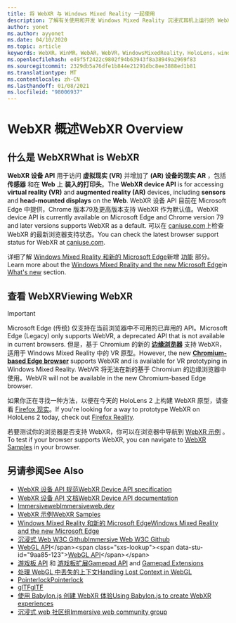 ```yaml
---
title: 将 WebXR 与 Windows Mixed Reality 一起使用
description: 了解有关使用和开发 Windows Mixed Reality 沉浸式耳机上运行的 WebXR 应用程序的基础知识。
author: yonet
ms.author: ayyonet
ms.date: 04/10/2020
ms.topic: article
keywords: WebXR，WinMR，WebAR，WebVR，WindowsMixedReality，HoloLens，windows mixed reality，web vr，web xr，web mr，web ar，360，360视频，360视频，360照片，360照片，360内容，沉浸式 web，immersiveweb，IW
ms.openlocfilehash: e49f5f2422c9802f94b63943f8a38949a2969f83
ms.sourcegitcommit: 2329db5a76dfe1b844e21291dbc8ee3888ed1b81
ms.translationtype: MT
ms.contentlocale: zh-CN
ms.lasthandoff: 01/08/2021
ms.locfileid: "98006937"
---
```

# <a name="webxr-overview"></a><span data-ttu-id="9aa85-104">WebXR 概述</span><span class="sxs-lookup"><span data-stu-id="9aa85-104">WebXR Overview</span></span>

## <a name="what-is-webxr"></a><span data-ttu-id="9aa85-105">什么是 WebXR</span><span class="sxs-lookup"><span data-stu-id="9aa85-105">What is WebXR</span></span>

<span data-ttu-id="9aa85-106">**WebXR 设备 API** 用于访问 **虚拟现实 (VR)** 并增加了 **(AR) 设备的现实 AR** ，包括 **传感器** 和在 **Web** 上 **装入的打印头**。</span><span class="sxs-lookup"><span data-stu-id="9aa85-106">The **WebXR device API** is for accessing **virtual reality (VR)** and **augmented reality (AR)** devices, including **sensors** and **head-mounted displays** on the **Web**.</span></span> <span data-ttu-id="9aa85-107">WebXR 设备 API 目前在 Microsoft Edge 中提供，Chrome 版本79及更高版本支持 WebXR 作为默认值。</span><span class="sxs-lookup"><span data-stu-id="9aa85-107">WebXR device API is currently available on Microsoft Edge and Chrome version 79 and later versions supports WebXR as a default.</span></span> <span data-ttu-id="9aa85-108">可以在 [caniuse.com](https://caniuse.com/#search=webxr)上检查 WebXR 的最新浏览器支持状态。</span><span class="sxs-lookup"><span data-stu-id="9aa85-108">You can check the latest browser support status for WebXR at [caniuse.com](https://caniuse.com/#search=webxr).</span></span>

<span data-ttu-id="9aa85-109">详细了解 [Windows Mixed Reality 和新的 Microsoft Edge](https://docs.microsoft.com/windows/mixed-reality/new-microsoft-edge#introducing-the-new-microsoft-edge)新增 [功能](https://docs.microsoft.com/windows/mixed-reality/mrtk-porting-guide) 部分。</span><span class="sxs-lookup"><span data-stu-id="9aa85-109">Learn more about the [Windows Mixed Reality and the new Microsoft Edge](https://docs.microsoft.com/windows/mixed-reality/new-microsoft-edge#introducing-the-new-microsoft-edge)in [What's new](https://docs.microsoft.com/windows/mixed-reality/mrtk-porting-guide) section.</span></span>

## <a name="viewing-webxr"></a><span data-ttu-id="9aa85-110">查看 WebXR</span><span class="sxs-lookup"><span data-stu-id="9aa85-110">Viewing WebXR</span></span>

> [!IMPORTANT]
> <span data-ttu-id="9aa85-111">Microsoft Edge (传统) 仅支持在当前浏览器中不可用的已弃用的 API。</span><span class="sxs-lookup"><span data-stu-id="9aa85-111">Microsoft Edge (Legacy) only supports WebVR, a deprecated API that is not available in current browsers.</span></span> <span data-ttu-id="9aa85-112">但是，基于 Chromium 的新的 **[边缘浏览器](../../whats-new/new-microsoft-edge.md)** 支持 WebXR，适用于 Windows Mixed Reality 中的 VR 原型。</span><span class="sxs-lookup"><span data-stu-id="9aa85-112">However, the new **[Chromium-based Edge browser](../../whats-new/new-microsoft-edge.md)** supports WebXR and is available for VR prototyping in Windows Mixed Reality.</span></span> <span data-ttu-id="9aa85-113">WebVR 将无法在新的基于 Chromium 的边缘浏览器中使用。</span><span class="sxs-lookup"><span data-stu-id="9aa85-113">WebVR will not be available in the new Chromium-based Edge browser.</span></span>
> 
> <span data-ttu-id="9aa85-114">如果你正在寻找一种方法，以便在今天的 HoloLens 2 上构建 WebXR 原型，请查看 [Firefox 现实](https://mixedreality.mozilla.org/firefox-reality/)。</span><span class="sxs-lookup"><span data-stu-id="9aa85-114">If you're looking for a way to prototype WebXR on HoloLens 2 today, check out [Firefox Reality](https://mixedreality.mozilla.org/firefox-reality/).</span></span>

<span data-ttu-id="9aa85-115">若要测试你的浏览器是否支持 WebXR，你可以在浏览器中导航到 [WebXR 示例](https://immersive-web.github.io/webxr-samples/) 。</span><span class="sxs-lookup"><span data-stu-id="9aa85-115">To test if your browser supports WebXR, you can navigate to [WebXR Samples](https://immersive-web.github.io/webxr-samples/) in your browser.</span></span>

## <a name="see-also"></a><span data-ttu-id="9aa85-116">另请参阅</span><span class="sxs-lookup"><span data-stu-id="9aa85-116">See Also</span></span>

* [<span data-ttu-id="9aa85-117">WebXR 设备 API 规范</span><span class="sxs-lookup"><span data-stu-id="9aa85-117">WebXR Device API specification</span></span>](https://immersive-web.github.io/webxr/)
* [<span data-ttu-id="9aa85-118">WebXR 设备 API 文档</span><span class="sxs-lookup"><span data-stu-id="9aa85-118">WebXR Device API documentation</span></span>](https://developer.mozilla.org/en-US/docs/Web/API/WebXR_Device_API)
* [<span data-ttu-id="9aa85-119">Immersiveweb</span><span class="sxs-lookup"><span data-stu-id="9aa85-119">Immersiveweb.dev</span></span>](https://immersiveweb.dev/)
* [<span data-ttu-id="9aa85-120">WebXR 示例</span><span class="sxs-lookup"><span data-stu-id="9aa85-120">WebXR Samples</span></span>](https://immersive-web.github.io/webxr-samples/)
* [<span data-ttu-id="9aa85-121">Windows Mixed Reality 和新的 Microsoft Edge</span><span class="sxs-lookup"><span data-stu-id="9aa85-121">Windows Mixed Reality and the new Microsoft Edge</span></span>](https://docs.microsoft.com/windows/mixed-reality/new-microsoft-edge#introducing-the-new-microsoft-edge)
* [<span data-ttu-id="9aa85-122">沉浸式 Web W3C Github</span><span class="sxs-lookup"><span data-stu-id="9aa85-122">Immersive Web W3C Github</span></span>](https://github.com/immersive-web)
* <span data-ttu-id="9aa85-123">[WebGL API](https://msdn.microsoft.com/library/bg182648(v=vs.85).aspx)</span><span class="sxs-lookup"><span data-stu-id="9aa85-123">[WebGL API](https://msdn.microsoft.com/library/bg182648(v=vs.85).aspx)</span></span>
* <span data-ttu-id="9aa85-124">[游戏板 API](https://msdn.microsoft.com/library/dn743630(v=vs.85).aspx) 和 [游戏板扩展](https://w3c.github.io/gamepad/extensions.html)</span><span class="sxs-lookup"><span data-stu-id="9aa85-124">[Gamepad API](https://msdn.microsoft.com/library/dn743630(v=vs.85).aspx) and [Gamepad Extensions](https://w3c.github.io/gamepad/extensions.html)</span></span>
* [<span data-ttu-id="9aa85-125">处理 WebGL 中丢失的上下文</span><span class="sxs-lookup"><span data-stu-id="9aa85-125">Handling Lost Context in WebGL</span></span>](https://www.khronos.org/webgl/wiki/HandlingContextLost)
* [<span data-ttu-id="9aa85-126">Pointerlock</span><span class="sxs-lookup"><span data-stu-id="9aa85-126">Pointerlock</span></span>](https://www.w3.org/TR/pointerlock/)
* [<span data-ttu-id="9aa85-127">glTF</span><span class="sxs-lookup"><span data-stu-id="9aa85-127">glTF</span></span>](https://www.khronos.org/gltf)
* [<span data-ttu-id="9aa85-128">使用 Babylon.js 创建 WebXR 体验</span><span class="sxs-lookup"><span data-stu-id="9aa85-128">Using Babylon.js to create WebXR experiences</span></span>](https://doc.babylonjs.com/how_to/introduction_to_webxr)
* [<span data-ttu-id="9aa85-129">沉浸式 web 社区组</span><span class="sxs-lookup"><span data-stu-id="9aa85-129">Immersive web community group</span></span>](https://www.w3.org/community/immersive-web/)
